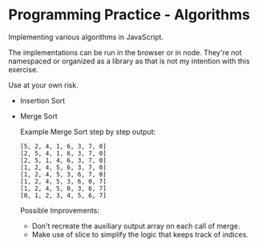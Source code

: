 # Programming Practice - Algorithms
Implementing various algorithms in JavaScript.

The implementations can be run in the browser or in node. They're not namespaced or organized as a library as that is not my intention with this exercise.

Use at your own risk.

* Insertion Sort
* Merge Sort

  Example Merge Sort step by step output:

	  [5, 2, 4, 1, 6, 3, 7, 0]
	  [2, 5, 4, 1, 6, 3, 7, 0]
	  [2, 5, 1, 4, 6, 3, 7, 0]
	  [1, 2, 4, 5, 6, 3, 7, 0]
	  [1, 2, 4, 5, 3, 6, 7, 0]
	  [1, 2, 4, 5, 3, 6, 0, 7]
	  [1, 2, 4, 5, 0, 3, 6, 7]
	  [0, 1, 2, 3, 4, 5, 6, 7]

  Possible Improvements:

  * Don't recreate the auxiliary output array on each call of merge.
  * Make use of slice to simplify the logic that keeps track of indices.
